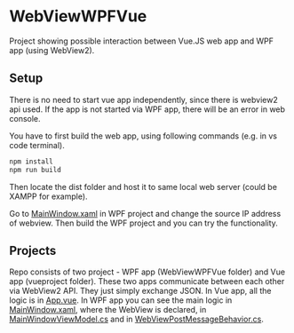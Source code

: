 # WebViewWPFVue
Project showing possible interaction between Vue.JS web app and WPF app (using WebView2).

## Setup
There is no need to start vue app independently, since there is webview2 api used. If the app is not started via WPF app, there will be an error in web console.

You have to first build the web app, using following commands (e.g. in vs code terminal).
```sh
npm install
npm run build
```

Then locate the dist folder and host it to same local web server (could be XAMPP for example).

Go to [MainWindow.xaml](https://github.com/DlbSt/WebViewWPFVue/blob/main/WebViewWPFVue/Views/MainWindow.xaml) in WPF project and change the source IP address of webview. Then build the WPF project and you can try the functionality.

## Projects
Repo consists of two project - WPF app (WebViewWPFVue folder) and Vue app (vueproject folder). These two apps communicate between each other via WebView2 API. They just simply exchange JSON. In Vue app, all the logic is in [App.vue](https://github.com/DlbSt/WebViewWPFVue/blob/main/vueproject/src/App.vue). In WPF app you can see the main logic in [MainWindow.xaml](https://github.com/DlbSt/WebViewWPFVue/blob/main/WebViewWPFVue/Views/MainWindow.xaml), where the WebView is declared, in [MainWindowViewModel.cs](https://github.com/DlbSt/WebViewWPFVue/blob/main/WebViewWPFVue/ViewModels/MainWindowViewModel.cs) and in [WebViewPostMessageBehavior.cs](https://github.com/DlbSt/WebViewWPFVue/blob/main/WebViewWPFVue/Behaviors/WebViewPostMessageBehavior.cs).
